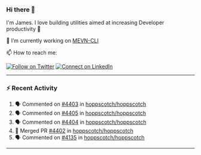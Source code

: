 ### Hi there 👋

I'm James. I love building utilities aimed at increasing Developer productivity :raised_hands: 

🔭 I’m currently working on [MEVN-CLI](https://github.com/madlabsinc/mevn-cli)

📫 How to reach me:

[![Follow on Twitter](https://img.shields.io/badge/--twitter?label=Twitter&logo=Twitter&style=social)](https://twitter.com/james_madhacks) [![Connect on LinkedIn](https://img.shields.io/badge/--linkedin?label=LinkedIn&logo=LinkedIn&style=social)](https://www.linkedin.com/in/jamesgeorge007)

---

### :zap: Recent Activity

<!--START_SECTION:activity-->
1. 🗣 Commented on [#4403](https://github.com/hoppscotch/hoppscotch/issues/4403#issuecomment-2395974845) in [hoppscotch/hoppscotch](https://github.com/hoppscotch/hoppscotch)
2. 🗣 Commented on [#4405](https://github.com/hoppscotch/hoppscotch/issues/4405#issuecomment-2395974297) in [hoppscotch/hoppscotch](https://github.com/hoppscotch/hoppscotch)
3. 🗣 Commented on [#4404](https://github.com/hoppscotch/hoppscotch/issues/4404#issuecomment-2395971269) in [hoppscotch/hoppscotch](https://github.com/hoppscotch/hoppscotch)
4. 🎉 Merged PR [#4402](https://github.com/hoppscotch/hoppscotch/pull/4402) in [hoppscotch/hoppscotch](https://github.com/hoppscotch/hoppscotch)
5. 🗣 Commented on [#4135](https://github.com/hoppscotch/hoppscotch/issues/4135#issuecomment-2393859926) in [hoppscotch/hoppscotch](https://github.com/hoppscotch/hoppscotch)
<!--END_SECTION:activity-->

---

<!--
**jamesgeorge007/jamesgeorge007** is a ✨ _special_ ✨ repository because its `README.md` (this file) appears on your GitHub profile.

Here are some ideas to get you started:

- 🌱 I’m currently learning ...
- 👯 I’m looking to collaborate on ...
- 🤔 I’m looking for help with ...
- 💬 Ask me about ...
- 😄 Pronouns: ...
- ⚡ Fun fact: ...
-->
